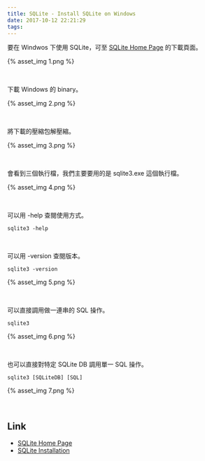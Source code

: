 ```yaml
---
title: SQLite - Install SQLite on Windows
date: 2017-10-12 22:21:29
tags:
---
```


要在 Windwos 下使用 SQLite，可至 [SQLite Home Page](https://www.sqlite.org/) 的下載頁面。  

<!-- More -->

{% asset_img 1.png %}

<br/>


下載 Windows 的 binary。  

{% asset_img 2.png %}

<br/>


將下載的壓縮包解壓縮。  

{% asset_img 3.png %}

<br/>


會看到三個執行檔，我們主要要用的是 sqlite3.exe 這個執行檔。  

{% asset_img 4.png %}

<br/>


可以用 -help 查閱使用方式。

    sqlite3 -help

<br/>


可以用 -version 查閱版本。  

    sqlite3 -version

{% asset_img 5.png %}

<br/>


可以直接調用做一連串的 SQL 操作。  

    sqlite3

{% asset_img 6.png %}

<br/>


也可以直接對特定 SQLite DB 調用單一 SQL 操作。  

    sqlite3 [SQLiteDB] [SQL]

{% asset_img 7.png %}

<br/>


Link
----
* [SQLite Home Page](https://www.sqlite.org/)
* [SQLite Installation](https://www.tutorialspoint.com/sqlite/sqlite_installation.htm)
